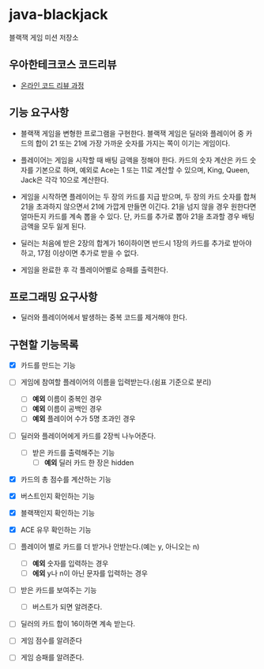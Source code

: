 # java-blackjack
블랙잭 게임 미션 저장소

## 우아한테크코스 코드리뷰
* [온라인 코드 리뷰 과정](https://github.com/woowacourse/woowacourse-docs/blob/master/maincourse/README.md)

## 기능 요구사항
* 블랙잭 게임을 변형한 프로그램을 구현한다. 블랙잭 게임은 딜러와 플레이어 중 카드의 합이 21 또는 21에 가장 가까운 숫자를 가지는 쪽이 이기는 게임이다.

* 플레이어는 게임을 시작할 때 배팅 금액을 정해야 한다. 카드의 숫자 계산은 카드 숫자를 기본으로 하며,
 예외로 Ace는 1 또는 11로 계산할 수 있으며, King, Queen, Jack은 각각 10으로 계산한다.

* 게임을 시작하면 플레이어는 두 장의 카드를 지급 받으며, 두 장의 카드 숫자를 합쳐 21을 초과하지 않으면서 21에 가깝게 만들면 이긴다.
 21을 넘지 않을 경우 원한다면 얼마든지 카드를 계속 뽑을 수 있다. 단, 카드를 추가로 뽑아 21을 초과할 경우 배팅 금액을 모두 잃게 된다.

* 딜러는 처음에 받은 2장의 합계가 16이하이면 반드시 1장의 카드를 추가로 받아야 하고, 17점 이상이면 추가로 받을 수 없다.

* 게임을 완료한 후 각 플레이어별로 승패를 출력한다.

## 프로그래밍 요구사항
* 딜러와 플레이어에서 발생하는 중복 코드를 제거해야 한다.

## 구현할 기능목록
* [x] 카드를 만드는 기능

* [ ] 게임에 참여할 플레이어의 이름을 입력받는다.(쉼표 기준으로 분리)
    * [ ] **예외** 이름이 중복인 경우
    * [ ] **예외** 이름이 공백인 경우
    * [ ] **예외** 플레이어 수가 5명 초과인 경우

* [ ] 딜러와 플레이어에게 카드를 2장씩 나누어준다.
    * [ ] 받은 카드를 출력해주는 기능
        * [ ] **예외** 딜러 카드 한 장은 hidden
        
* [x] 카드의 총 점수를 계산하는 기능 

* [x] 버스트인지 확인하는 기능

* [x] 블랙잭인지 확인하는 기능

* [x] ACE 유무 확인하는 기능

* [ ] 플레이어 별로 카드를 더 받거나 안받는다.(예는 y, 아니오는 n)
    * [ ] **예외** 숫자를 입력하는 경우
    * [ ] **에외** y나 n이 아닌 문자를 입력하는 경우

* [ ] 받은 카드를 보여주는 기능
    * [ ] 버스트가 되면 알려준다.

* [ ] 딜러의 카드 합이 16이하면 계속 받는다.

* [ ] 게임 점수를 알려준다

* [ ] 게임 승패를 알려준다.
